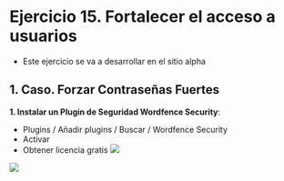 
# Ejercicio 15. Fortalecer el acceso a usuarios
- Este ejercicio se va a desarrollar en el sitio alpha

## 1. Caso. Forzar Contraseñas Fuertes

**1. Instalar un Plugin de Seguridad Wordfence Security**:
- Plugins  / Añadir plugins / Buscar / Wordfence Security
- Activar
- Obtener licencia gratis
![](https://i.imgur.com/aOsD0Xn.png)

![](https://i.imgur.com/pi0Ofrj.png)




<!--stackedit_data:
eyJoaXN0b3J5IjpbMjQwMjk3NzI1LDE5MTM1NjUwNV19
-->